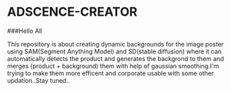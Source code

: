 # ADSCENCE-CREATOR

###Hello All

This repository is about creating dynamic backgrounds for the image poster using SAM(Segment Anything Model) and SD(stable diffusion) where it can automatically detects the product and generates the backgrond to them and merges (product + background) them with help of gaussian smoothing.I'm trying to make them more efficent and corporate usable with some other updation..Stay tuned..


